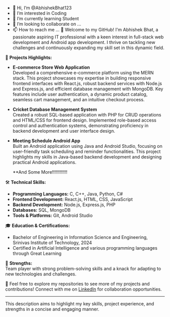 - 👋 Hi, I’m @AbhishekBhat123
- 👀 I’m interested in Coding 
- 🌱 I’m currently learning Student 
- 💞️ I’m looking to collaborate on ...
- 📫 How to reach me ...
👋 Welcome to my GitHub! I'm Abhishek Bhat, a passionate aspiring IT professional with a keen interest in full-stack web development and Android app development. I thrive on tackling new challenges and continuously expanding my skill set in this dynamic field.

🚀 **Projects Highlights:**

- **E-commerce Store Web Application**  
  Developed a comprehensive e-commerce platform using the MERN stack. This project showcases my expertise in building responsive frontend interfaces with React.js, robust backend services with Node.js and Express.js, and efficient database management with MongoDB. Key features include user authentication, a dynamic product catalog, seamless cart management, and an intuitive checkout process.

- **Cricket Database Management System**  
  Created a robust SQL-based application with PHP for CRUD operations and HTML/CSS for frontend design. Implemented role-based access control and authentication systems, demonstrating proficiency in backend development and user interface design.

- **Meeting Schedule Android App**  
  Built an Android application using Java and Android Studio, focusing on user-friendly task scheduling and reminder functionalities. This project highlights my skills in Java-based backend development and designing practical Android applications.

  **And Some More!!!!!!!!!!!!

🛠️ **Technical Skills:**
- **Programming Languages:** C, C++, Java, Python, C#
- **Frontend Development:** React.js, HTML, CSS, JavaScript
- **Backend Development:** Node.js, Express.js, PHP
- **Databases:** SQL, MongoDB
- **Tools & Platforms:** Git, Android Studio

🎓 **Education & Certifications:**
- Bachelor of Engineering in Information Science and Engineering, Srinivas Institute of Technology, 2024
- Certified in Artificial Intelligence and various programming languages through Great Learning

🌟 **Strengths:**  
Team player with strong problem-solving skills and a knack for adapting to new technologies and challenges.

🔗 Feel free to explore my repositories to see more of my projects and contributions! Connect with me on [LinkedIn](https://www.linkedin.com/in/abhishek-bhat-a07479274/) for collaboration opportunities.

---

This description aims to highlight my key skills, project experience, and strengths in a concise and engaging manner. 

